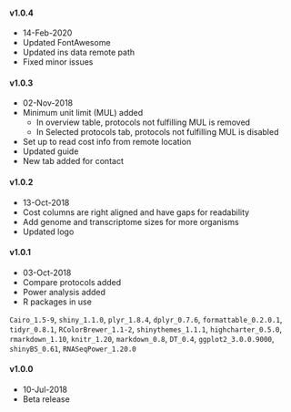 
#### v1.0.4
* 14-Feb-2020
* Updated FontAwesome
* Updated ins data remote path
* Fixed minor issues

#### v1.0.3
* 02-Nov-2018
* Minimum unit limit (MUL) added
  * In overview table, protocols not fulfilling MUL is removed
  * In Selected protocols tab, protocols not fulfilling MUL is disabled
* Set up to read cost info from remote location
* Updated guide
* New tab added for contact

#### v1.0.2  
* 13-Oct-2018
* Cost columns are right aligned and have gaps for readability
* Add genome and transcriptome sizes for more organisms
* Updated logo

#### v1.0.1  
* 03-Oct-2018
* Compare protocols added
* Power analysis added
* R packages in use

`Cairo_1.5-9`, 
`shiny_1.1.0`, 
`plyr_1.8.4`, 
`dplyr_0.7.6`, 
`formattable_0.2.0.1`, 
`tidyr_0.8.1`, 
`RColorBrewer_1.1-2`, 
`shinythemes_1.1.1`, 
`highcharter_0.5.0`, 
`rmarkdown_1.10`, 
`knitr_1.20`, 
`markdown_0.8`, 
`DT_0.4`, 
`ggplot2_3.0.0.9000`, 
`shinyBS_0.61`, 
`RNASeqPower_1.20.0`

#### v1.0.0  
* 10-Jul-2018
* Beta release  





